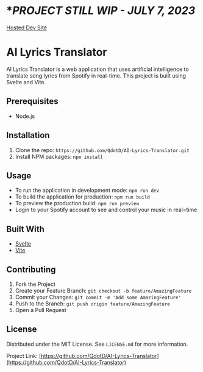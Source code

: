 # ****PROJECT STILL WIP - JULY 7, 2023***
[Hosted Dev Site](https://translated-lyrics.vercel.app/)

# AI Lyrics Translator

AI Lyrics Translator is a web application that uses artificial intelligence to translate song lyrics from Spotify in real-time. This project is built using Svelte and Vite.

## Prerequisites

- Node.js

## Installation

1. Clone the repo: `https://github.com/QdotD/AI-Lyrics-Translator.git`
2. Install NPM packages: `npm install`

## Usage

- To run the application in development mode: `npm run dev`
- To build the application for production: `npm run build`
- To preview the production build: `npm run preview`
- Login to your Spotify account to see and control your music in real=time

## Built With

- [Svelte](https://svelte.dev/)
- [Vite](https://vitejs.dev/)

## Contributing

1. Fork the Project
2. Create your Feature Branch: `git checkout -b feature/AmazingFeature`
3. Commit your Changes: `git commit -m 'Add some AmazingFeature'`
4. Push to the Branch: `git push origin feature/AmazingFeature`
5. Open a Pull Request

## License

Distributed under the MIT License. See `LICENSE.md` for more information.

Project Link: [https://github.com/QdotD/AI-Lyrics-Translator](https://github.com/QdotD/AI-Lyrics-Translator)
